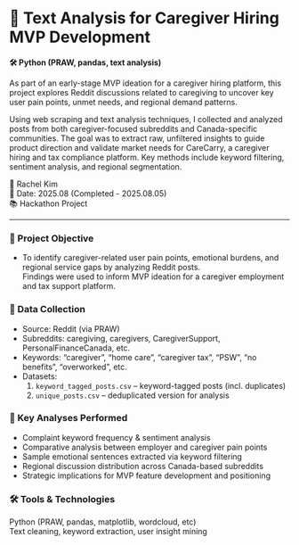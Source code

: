 # 💬 Text Analysis for Caregiver Hiring MVP Development
 **🛠️ Python (PRAW, pandas, text analysis)**  
 
As part of an early-stage MVP ideation for a caregiver hiring platform, this project explores Reddit discussions related to caregiving to uncover key user pain points, unmet needs, and regional demand patterns.

Using web scraping and text analysis techniques, I collected and analyzed posts from both caregiver-focused subreddits and Canada-specific communities. The goal was to extract raw, unfiltered insights to guide product direction and validate market needs for CareCarry, a caregiver hiring and tax compliance platform. Key methods include keyword filtering, sentiment analysis, and regional segmentation.
<br>

📎 Rachel Kim  
📅 Date: 2025.08 (Completed - 2025.08.05)  
📚 Hackathon Project
<br>

---

### 📂 Project Objective  
- To identify caregiver-related user pain points, emotional burdens, and regional service gaps by analyzing Reddit posts.  
Findings were used to inform MVP ideation for a caregiver employment and tax support platform.

### 📂 Data Collection  
- Source: Reddit (via PRAW)  
- Subreddits: caregiving, caregivers, CaregiverSupport, PersonalFinanceCanada, etc.  
- Keywords: “caregiver”, “home care”, “caregiver tax”, “PSW”, “no benefits”, “overworked”, etc.  
- Datasets:  
  1. `keyword_tagged_posts.csv` – keyword-tagged posts (incl. duplicates)  
  2. `unique_posts.csv` – deduplicated version for analysis  

### 📂 Key Analyses Performed  
- Complaint keyword frequency & sentiment analysis  
- Comparative analysis between employer and caregiver pain points  
- Sample emotional sentences extracted via keyword filtering  
- Regional discussion distribution across Canada-based subreddits  
- Strategic implications for MVP feature development and positioning

### 🛠️ Tools & Technologies  
Python (PRAW, pandas, matplotlib, wordcloud, etc)  
Text cleaning, keyword extraction, user insight mining
